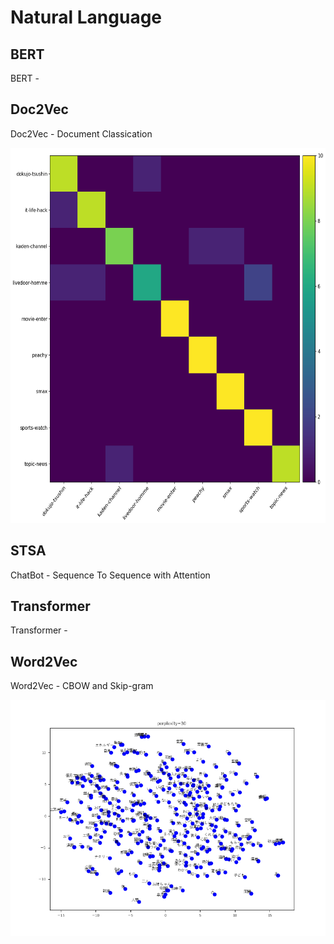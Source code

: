 # Natural Language

## BERT

BERT - 

## Doc2Vec

Doc2Vec - Document Classication

<p align="center">
  <img src="Doc2Vec/confusion_matrix.png" height="600" width="800">
</p>

## STSA

ChatBot - Sequence To Sequence with Attention

## Transformer

Transformer - 

## Word2Vec

Word2Vec - CBOW and Skip-gram

<p align="center">
  <img src="Word2Vec/word_embedding.png">
</P>
